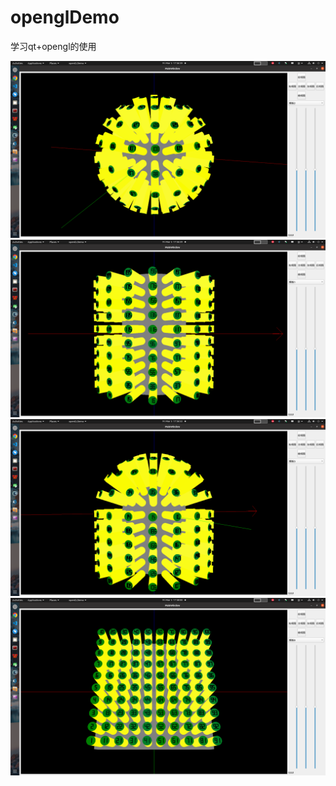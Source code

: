 # openglDemo
学习qt+opengl的使用

![Alt text](opengl0.png) ![Alt text](opengl1.png) ![Alt text](opengl2.png) ![Alt text](opengl3.png)

